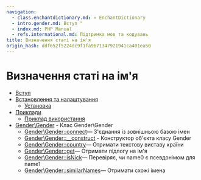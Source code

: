 ```yaml
---
navigation:
  - class.enchantdictionary.md: « EnchantDictionary
  - intro.gender.md: Вступ "
  - index.md: PHP Manual
  - refs.international.md: Підтримка мов та кодувань
title: Визначення статі на ім'я
origin_hash: ddf652f5224dc9f1fa9671347921941ca401ea50
---
```

# Визначення статі на ім'я

-   [Вступ](intro.gender.md)
-   [Встановлення та налаштування](gender.setup.md)
    -   [Установка](gender.installation.md)
-   [Приклади](gender.examples.md)
    -   [Приклад використання](gender.example.admin.md)
-   [Gender\\Gender](class.gender.md) \- Клас Gender\\Gender
    -   [Gender\\Gender::connect](gender-gender.connect.md)— З'єднання із зовнішньою базою імен
    -   [Gender\\Gender::\_\_construct](gender-gender.construct.md) \- Конструктор об'єкта класу Gender
    -   [Gender\\Gender::country](gender-gender.country.md)— Отримати текстову виставу країни
    -   [Gender\\Gender::get](gender-gender.get.md)— Отримати підлогу на ім'я
    -   [Gender\\Gender::isNick](gender-gender.isnick.md)— Перевіряє, чи name0 є псевдонімом для name1
    -   [Gender\\Gender::similarNames](gender-gender.similarnames.md)— Отримати схожі імена
